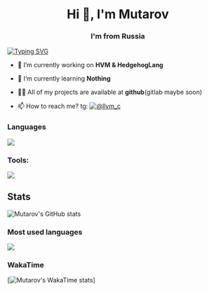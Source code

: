 <h1 align="center">Hi 👋, I'm Mutarov</h1>
<h3 align="center">I'm from Russia</h3>

[![Typing SVG](https://readme-typing-svg.herokuapp.com?font=Consolas&weight=600&pause=1000&color=00FF00&background=000000&center=true&vCenter=true&width=435&lines=Mutarov+-+The+C+Programmer)](https://git.io/typing-svg)

- 🔭 I’m currently working on **HVM & HedgehogLang**

- 🌱 I’m currently learning **Nothing**

- 👨‍💻 All of my projects are available at **github**(gitlab maybe soon)

- 📫 How to reach me? tg: [![@llvm_c](https://img.shields.io/badge/Telegram-@llvm-c-blue?style=flat-square&logo=telegram)](https://t.me/llvm_c)

### Languages
<p align="center">
  
![](https://skillicons.dev/icons?i=c,lua,py,md,bash&perline=3)
</p>

### Tools:
<p align="center">
  
![](https://skillicons.dev/icons?i=arch,git,vim,neovim&perline=2)
</p>

## Stats

<img src="https://github-readme-stats.vercel.app/api?username=Mutarov&show_icons=true&theme=radical&rank_icon=github" alt="Mutarov's GitHub stats"></img>

### Most used languages

<img align=top src="https://github-readme-stats.vercel.app/api/top-langs/?username=Mutarov&langs_count=8&layout=donut-vertical&theme=radical"/>

### WakaTime

[![Mutarov's WakaTime stats](https://github-readme-stats.vercel.app/api/wakatime?username=Mutarov)]




